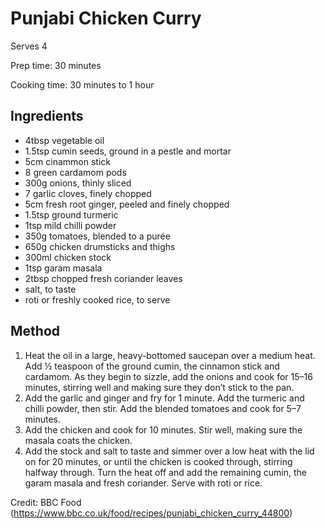# Punjabi Chicken Curry
Serves 4

Prep time: 30 minutes

Cooking time: 30 minutes to 1 hour

## Ingredients
  + 4tbsp vegetable oil
  + 1.5tsp cumin seeds, ground in a pestle and mortar
  + 5cm cinammon stick
  + 8 green cardamom pods
  + 300g onions, thinly sliced
  + 7 garlic cloves, finely chopped
  + 5cm fresh root ginger, peeled and finely chopped
  + 1.5tsp ground turmeric
  + 1tsp mild chilli powder
  + 350g tomatoes, blended to a purée
  + 650g chicken drumsticks and thighs
  + 300ml chicken stock
  + 1tsp garam masala
  + 2tbsp chopped fresh coriander leaves
  + salt, to taste
  + roti or freshly cooked rice, to serve

## Method
 1. Heat the oil in a large, heavy-bottomed saucepan over a medium heat. Add ½ teaspoon of the ground cumin, the cinnamon stick and cardamom. As they begin to sizzle, add the onions and cook for 15–16 minutes, stirring well and making sure they don’t stick to the pan.
 2. Add the garlic and ginger and fry for 1 minute. Add the turmeric and chilli powder, then stir. Add the blended tomatoes and cook for 5–7 minutes.
 3. Add the chicken and cook for 10 minutes. Stir well, making sure the masala coats the chicken.
 4. Add the stock and salt to taste and simmer over a low heat with the lid on for 20 minutes, or until the chicken is cooked through, stirring halfway through. Turn the heat off and add the remaining cumin, the garam masala and fresh coriander. Serve with roti or rice.


Credit: BBC Food (https://www.bbc.co.uk/food/recipes/punjabi_chicken_curry_44800)
